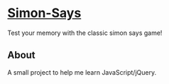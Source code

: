 # [Simon-Says](https://tommytham.github.io/Simon-Says/index.html)

Test your memory with the classic simon says game!

## About

A small project to help me learn JavaScript/jQuery.

